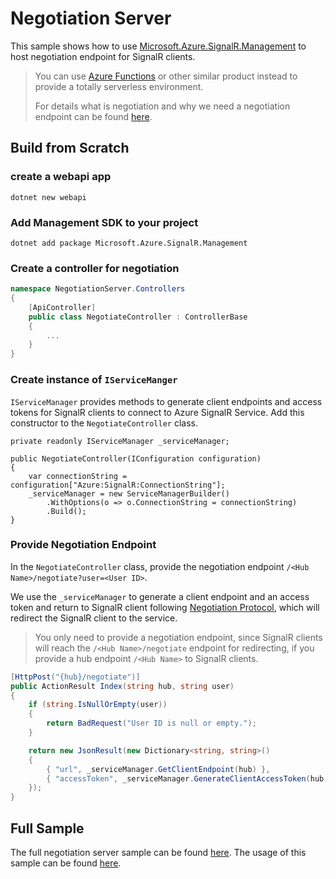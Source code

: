# Negotiation Server

This sample shows how to use [Microsoft.Azure.SignalR.Management](https://www.nuget.org/packages/Microsoft.Azure.SignalR.Management) to host negotiation endpoint for SignalR clients.

> You can use [Azure Functions](<https://azure.microsoft.com/en-us/services/functions/>) or other similar product instead to provide a totally serverless environment.
>
> For details what is negotiation and why we need a negotiation endpoint can be found [here](<https://github.com/Azure/azure-signalr/blob/dev/docs/management-sdk-guide.md#quick-start>).

## Build from Scratch

### create a webapi app

```
dotnet new webapi
```

### Add Management SDK to your project

```
dotnet add package Microsoft.Azure.SignalR.Management
```

### Create a controller for negotiation

```C#
namespace NegotiationServer.Controllers
{
    [ApiController]
    public class NegotiateController : ControllerBase
    {
        ...
    }
}
```

### Create instance of `IServiceManger`

`IServiceManager` provides methods to generate client endpoints and access tokens for SignalR clients to connect to Azure SignalR Service. Add this constructor to the `NegotiateController` class.

```
private readonly IServiceManager _serviceManager;

public NegotiateController(IConfiguration configuration)
{
    var connectionString = configuration["Azure:SignalR:ConnectionString"];
    _serviceManager = new ServiceManagerBuilder()
        .WithOptions(o => o.ConnectionString = connectionString)
        .Build();
}
```

### Provide Negotiation Endpoint

In the `NegotiateController` class, provide the negotiation endpoint `/<Hub Name>/negotiate?user=<User ID>`.  

We use the `_serviceManager` to generate a client endpoint and an access token and return to SignalR client following [Negotiation Protocol](https://github.com/aspnet/SignalR/blob/master/specs/TransportProtocols.md#post-endpoint-basenegotiate-request), which will redirect the SignalR client to the service. 

>  You only need to provide a negotiation endpoint, since SignalR clients will reach the `/<Hub Name>/negotiate` endpoint for redirecting, if you provide a hub endpoint `/<Hub Name>` to SignalR clients.

```C#
[HttpPost("{hub}/negotiate")]
public ActionResult Index(string hub, string user)
{
    if (string.IsNullOrEmpty(user))
    {
        return BadRequest("User ID is null or empty.");
    }

    return new JsonResult(new Dictionary<string, string>()
    {
        { "url", _serviceManager.GetClientEndpoint(hub) },
        { "accessToken", _serviceManager.GenerateClientAccessToken(hub, user) }
    });
}
```

## Full Sample

The full negotiation server sample can be found [here](.). The usage of this sample can be found [here](<https://github.com/aspnet/AzureSignalR-samples/tree/master/samples/Management#start-the-negotiation-server>).